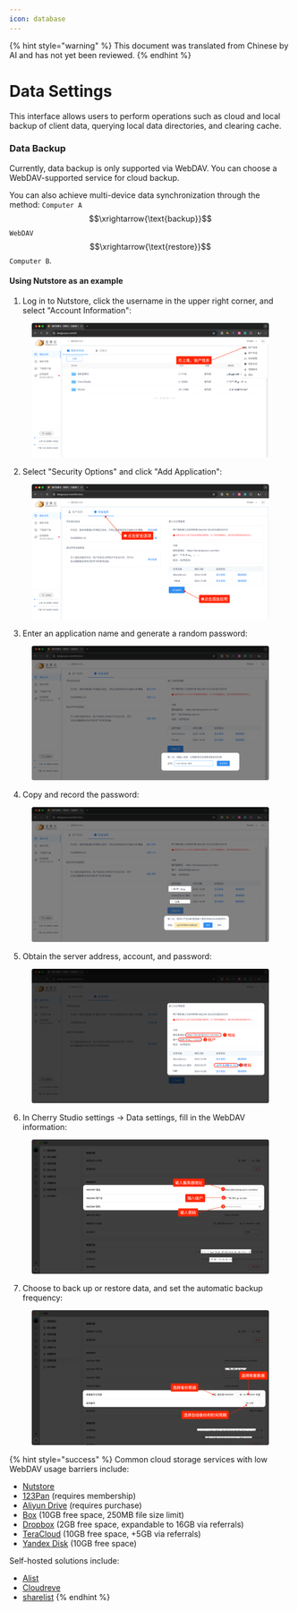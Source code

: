 ```yaml
---
icon: database
---
```


{% hint style="warning" %}
This document was translated from Chinese by AI and has not yet been reviewed.
{% endhint %}

# Data Settings

This interface allows users to perform operations such as cloud and local backup of client data, querying local data directories, and clearing cache.

### Data Backup

Currently, data backup is only supported via WebDAV. You can choose a WebDAV-supported service for cloud backup.

You can also achieve multi-device data synchronization through the method: `Computer A` $$\xrightarrow{\text{backup}}$$ `WebDAV` $$\xrightarrow{\text{restore}}$$ `Computer B`.

#### Using Nutstore as an example

1. Log in to Nutstore, click the username in the upper right corner, and select "Account Information":

<figure><img src="../../../.gitbook/assets/image (39).png" alt=""><figcaption></figcaption></figure>

2. Select "Security Options" and click "Add Application":

<figure><img src="../../../.gitbook/assets/image (40).png" alt=""><figcaption></figcaption></figure>

3. Enter an application name and generate a random password:

<figure><img src="../../../.gitbook/assets/image (41).png" alt=""><figcaption></figcaption></figure>

4. Copy and record the password:

<figure><img src="../../../.gitbook/assets/image (42).png" alt=""><figcaption></figcaption></figure>

5. Obtain the server address, account, and password:

<figure><img src="../../../.gitbook/assets/image (43).png" alt=""><figcaption></figcaption></figure>

6. In Cherry Studio settings → Data settings, fill in the WebDAV information:

<figure><img src="../../../.gitbook/assets/image (48).png" alt=""><figcaption></figcaption></figure>

7. Choose to back up or restore data, and set the automatic backup frequency:

<figure><img src="../../../.gitbook/assets/image (47).png" alt=""><figcaption></figcaption></figure>

{% hint style="success" %}
Common cloud storage services with low WebDAV usage barriers include:

* [Nutstore](https://www.jianguoyun.com/)
* [123Pan](https://www.123pan.com/) (requires membership)
* [Aliyun Drive](https://www.alipan.com/) (requires purchase)
* [Box](https://www.box.com/) (10GB free space, 250MB file size limit)
* [Dropbox](https://www.dropbox.com/) (2GB free space, expandable to 16GB via referrals)
* [TeraCloud](https://teracloud.jp/en/) (10GB free space, +5GB via referrals)
* [Yandex Disk](https://disk.yandex.com/) (10GB free space)

Self-hosted solutions include:

* [Alist](https://alist.nn.ci/zh/)
* [Cloudreve](https://cloudreve.org/)
* [sharelist](https://github.com/reruin/sharelist)
{% endhint %}